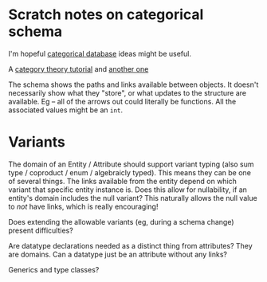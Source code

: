 # Scratch notes on categorical schema

I'm hopeful [categorical database](http://math.mit.edu/~dspivak/informatics/talks/CTDBIntroductoryTalk) ideas might be useful.

A [category theory tutorial](https://arxiv.org/pdf/1803.05316.pdf) and [another one](http://www.cs.man.ac.uk/~hsimmons/zCATS.pdf)

The schema shows the paths and links available between objects. It doesn't necessarily show what they "store", or what updates to the structure are available. Eg – all of the arrows out could literally be functions. All the associated values might be an `int`.


# Variants

The domain of an Entity / Attribute should support variant typing (also sum type / coproduct / enum / algebraicly typed). This means they can be one of several things. The links available from the entity depend on which variant that specific entity instance is. Does this allow for nullability, if an entity's domain includes the null variant? This naturally allows the null value to _not_ have links, which is really encouraging! 

Does extending the allowable variants (eg, during a schema change) present difficulties?

Are datatype declarations needed as a distinct thing from attributes? They are domains. Can a datatype just be an attribute without any links? 

Generics and type classes?
